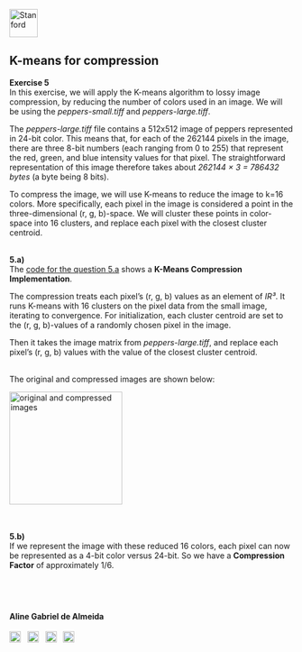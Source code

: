 <a href="https://i.dlpng.com/static/png/498606_preview.png"><img src="https://i.dlpng.com/static/png/498606_preview.png" title="Stanford" alt="Stanford" height="50"></a>

## K-means for compression
  
**Exercise 5**  
In this exercise, we will apply the K-means algorithm to lossy image compression, by reducing the number of colors used in an image. We will be using the *peppers-small.tiff* and *peppers-large.tiff*.  

The *peppers-large.tiff* file contains a 512x512 image of peppers represented in 24-bit color. This means that, for each of the 262144 pixels in the image, there are three 8-bit numbers (each ranging from 0 to 255) that represent the red, green, and blue intensity values for that pixel. The straightforward representation of this image therefore takes about *262144 × 3 = 786432 bytes* (a byte being 8 bits).  

To compress the image, we will use K-means to reduce the image to k=16 colors. More specifically, each pixel in the image is considered a point in the three-dimensional (r, g, b)-space. We will cluster these points in color-space into 16 clusters, and replace each pixel with the closest cluster centroid.

&nbsp; 
&nbsp;  
**5.a)**  
The [code for the question 5.a](https://github.com/AlmeidaAlin3/MachineLearning/blob/master/ProblemSet3/Exercise5/ex5_a.ipynb) shows a **K-Means Compression Implementation**.  

The compression treats each pixel’s (r, g, b) values as an element of *IR³*. It runs K-means with 16 clusters on the pixel data from the small image, iterating to convergence. For initialization, each cluster centroid are set to the (r, g, b)-values of a randomly chosen pixel in the image.  

Then it takes the image matrix from *peppers-large.tiff*, and replace each pixel’s (r, g, b) values with the value of the closest cluster centroid.  

&nbsp;  
The original and compressed images are shown below:

<a href="https://github.com/AlmeidaAlin3/MachineLearning/blob/master/ProblemSet3/Exercise5/5a_output.png"><img src="https://github.com/AlmeidaAlin3/MachineLearning/blob/master/ProblemSet3/Exercise5/img/5a_output.png" title="original and compressed images" alt="original and compressed images" height="200"></a>


&nbsp;  
&nbsp;  
**5.b)**  
If we represent the image with these reduced 16 colors, each pixel can now be represented as a 4-bit color versus 24-bit. So we have a **Compression Factor** of approximately 1/6.

&nbsp;  
---

#### Aline Gabriel de Almeida  
<a href="https://www.linkedin.com/in/alinegalmeida/"><img src="https://cdn3.iconfinder.com/data/icons/logos-and-brands-adobe/512/201_Linkedin-512.png" title="Linkedin: alinegalmeida" alt="https://www.linkedin.com/in/alinegalmeida/" height="20"></a>
&nbsp; <a href="https://www.kaggle.com/almeidaalin3"><img src="https://cdn3.iconfinder.com/data/icons/logos-and-brands-adobe/512/189_Kaggle-512.png" title="Kaggle: almeidaalin3" alt="https://www.kaggle.com/almeidaalin3" height="20"></a>
&nbsp; <a href="mailto:aline.gabriel.almeida@gmail.com"><img src="https://cdn3.iconfinder.com/data/icons/logos-and-brands-adobe/512/147_Gmail-512.png" title="aline.gabriel.almeida@gmail.com" alt="aline.gabriel.almeida@gmail.com" height="20"></a>
&nbsp; <a href="https://github.com/AlmeidaAlin3/"><img src="https://cdn3.iconfinder.com/data/icons/logos-and-brands-adobe/512/142_Github-512.png" title="Github: AlmeidaAlin3" alt="https://github.com/AlmeidaAlin3/" height="20"></a> 


